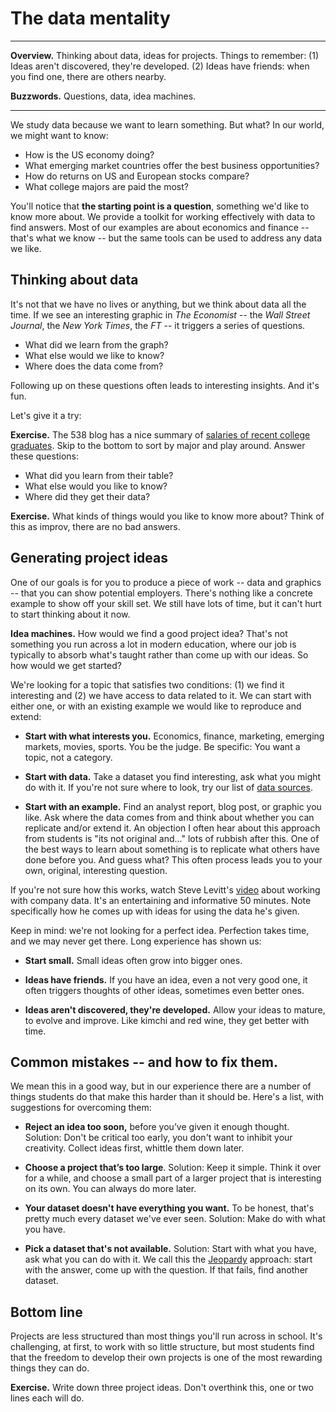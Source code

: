 # The data mentality

---
**Overview.** Thinking about data, ideas for projects.  Things to remember:  (1) Ideas aren't discovered, they're developed.  (2) Ideas have friends:  when you find one, there are others nearby.

**Buzzwords.** Questions, data, idea machines.

---

We study data because we want to learn something. But what? In our world, we might want to know:

* How is the US economy doing?
* What emerging market countries offer the best business opportunities?
* How do returns on US and European stocks compare?
* What college majors are paid the most?

You'll notice that **the starting point is a question**, something we'd like to know more about.  We provide a toolkit for working effectively with data to find answers.  Most of our examples are about economics and finance -- that's what we know -- but the same tools can be used to address any data we like.

<!--
Once we have a question, we can start looking for data that might help us come up with an answer. This leads to more questions:

* What data would be helpful in answering our question?
* Where can we find it?
* What should we do with it once we have it?
-->

## Thinking about data

It's not that we have no lives or anything, but we think about data all the time.  If we see an interesting graphic in *The Economist* -- the *Wall Street Journal*, the *New York Times*, the *FT* -- it triggers a series of questions.

* What did we learn from the graph?
* What else would we like to know?
* Where does the data come from?

Following up on these questions often leads to interesting insights.  And it's fun.

Let's give it a try:

**Exercise.** The 538 blog has a nice summary of [salaries of recent college graduates](http://fivethirtyeight.com/features/the-economic-guide-to-picking-a-college-major/).  Skip to the bottom to sort by major and play around. Answer these questions:

* What did you learn from their table?
* What else would you like to know?
* Where did they get their data?

**Exercise.** What kinds of things would you like to know more about?  Think of this as improv, there are no bad answers.


## Generating project ideas

One of our goals is for you to produce a piece of work -- data and graphics -- that you can show potential employers.  There's nothing like a concrete example to show off your skill set.  We still have lots of time, but it can't hurt to start thinking about it now.

**Idea machines.** How would we find a good project idea?  That's not something you run across a lot in modern education, where our job is typically to absorb what's taught rather than come up with our ideas.  So how would we get started?

We're looking for a topic that satisfies two conditions: (1) we find it interesting and (2) we have access to data related to it. We can start with either one, or with an existing example we would like to reproduce and extend:

* **Start with what interests you.**  Economics, finance, marketing, emerging markets, movies, sports. You be the judge.  Be specific:  You want a topic, not a category.

* **Start with data.**  Take a dataset you find interesting, ask what you might do with it.  If you're not sure where to look, try our list of [data sources](http://nyu.data-bootcamp.com/data/
).

* **Start with an example.**  Find an analyst report, blog post, or graphic you like.  Ask where the data comes from and think about whether you can replicate and/or extend it. An objection I often hear about this approach from students is "its not original and..." lots of rubbish after this. One of the best ways to learn about something is to replicate what others have done before you. And guess what? This often process leads you to your own, original, interesting question.  

If you're not sure how this works, watch Steve Levitt's [video](https://youtu.be/r5jATFtKtI8?t=5m10s) about working with company data. It's an entertaining and informative 50 minutes. Note specifically how he comes up with ideas for using the data he's given.

Keep in mind:  we're not looking for a perfect idea. Perfection takes time, and we may never get there.  Long experience has shown us:

* **Start small.** Small ideas often grow into bigger ones.

* **Ideas have friends.**  If you have an idea, even a not very good one, it often triggers thoughts of other ideas, sometimes even better ones.

* **Ideas aren't discovered, they're developed.**  Allow your ideas to mature, to evolve and improve.  Like kimchi and red wine, they get better with time.

## Common mistakes -- and how to fix them.

We mean this in a good way, but in our experience there are a number of things students do that make this harder than it should be.  Here's a list, with suggestions for overcoming them:

*  **Reject an idea too soon,** before you’ve given it enough thought.  Solution:  Don't be critical too early, you don't want to inhibit your creativity.  Collect ideas first, whittle them down later.

*  **Choose a project that’s too large**.  Solution:  Keep it simple.  Think it over for a while, and choose a small part of a larger project that is interesting on its own.  You can always do more later.

*  **Your dataset doesn't have everything you want.**  To be honest, that's pretty much every dataset we've ever seen.  Solution:  Make do with what you have.

*  **Pick a dataset that's not available.**  Solution:  Start with what you have, ask what you can do with it.  We call this the [Jeopardy](https://en.wikipedia.org/wiki/Jeopardy!) approach:  start with the answer, come up with the question.  If that fails, find another dataset.


## Bottom line

Projects are less structured than most things you'll run across in school.  It's challenging, at first, to work with so little structure, but most students find that the freedom to develop their own projects is one of the most rewarding things they can do.

**Exercise.**  Write down three project ideas.  Don't overthink this, one or two lines each will do.
